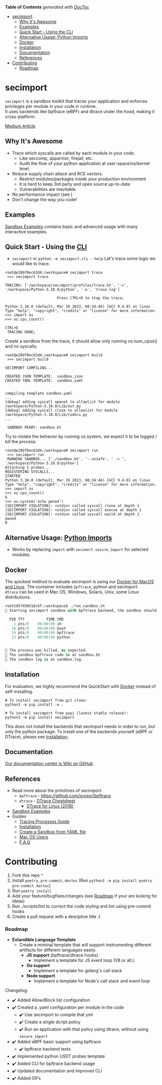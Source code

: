 <!-- START doctoc generated TOC please keep comment here to allow auto update -->
<!-- DON'T EDIT THIS SECTION, INSTEAD RE-RUN doctoc TO UPDATE -->
**Table of Contents**  *generated with [DocToc](https://github.com/thlorenz/doctoc)*

- [secimport](#secimport)
  - [Why It's Awesome](#why-its-awesome)
  - [Examples](#examples)
  - [Quick Start - Using the CLI](#quick-start---using-the-cli)
  - [Alternative Usage: Python Imports](#alternative-usage-python-imports)
  - [Docker](#docker)
  - [Installation](#installation)
  - [Documentation](#documentation)
  - [References](#references)
- [Contributing](#contributing)
    - [Roadmap](#roadmap)

<!-- END doctoc generated TOC please keep comment here to allow auto update -->

# secimport
`secimport` is a sandbox toolkit that traces your application and enforces privileges per module in your code in runtime.<br>
It uses backends like bpftrace (eBPF) and dtrace under the hood, making it cross-platform.

[Medium Article](https://infosecwriteups.com/sandboxing-python-modules-in-your-code-1e590d71fc26?source=friends_link&sk=5e9a2fa4d4921af0ec94f175f7ee49f9)

## Why It's Awesome
- Trace which syscalls are called by each module in your code.
  - Like seccomp, apparmor, firejail, etc.
  - Audit the flow of your python application at user-space/os/kernel level.
- Reduce supply chain attack and RCE vectors.
  - Restrict modules/packages inside your production environment
  - It is hard to keep 3rd party and open source up-to-date.
  - Vulnerabilities are inevitable.
- No performance impact (see )
- Don't change the way you code!

## Examples
<a href="https://github.com/avilum/secimport/wiki/Sandbox-Examples">Sandbox Examples</a> contains basic and advanced usage with many interactive examples.

## Quick Start - Using the <a href="https://github.com/avilum/secimport/wiki/Command-Line-Usage">CLI</a><br>
  - `secimport` or `python -m secimport.cli --help`
Let's trace some logic we would like to trace.
```shell
root@e28bf0ec63d4:/workspace# secimport trace
 >>> secimport trace

TRACING: ['/workspace/secimport/profiles/trace.bt', '-c', '/workspace/Python-3.10.0/python', '-o', 'trace.log']

                        Press CTRL+D to stop the trace;

Python 3.10.0 (default, Mar 19 2023, 08:34:46) [GCC 9.4.0] on linux
Type "help", "copyright", "credits" or "license" for more information.
>>> import os
>>> os.cpu_count()

CTRL+D
 TRACING DONE;
```
Create a sandbox from the trace, it should allow only running os.num_cpus() and no syscalls;
```shell
root@e28bf0ec63d4:/workspace# secimport build
 >>> secimport build

SECIMPORT COMPILING...

CREATED JSON TEMPLATE:  sandbox.json
CREATED YAML TEMPLATE:  sandbox.yaml


compiling template sandbox.yaml
...
[debug] adding syscall openat to allowlist for module /workspace/Python-3.10.0/Lib/ast.py
[debug] adding syscall close to allowlist for module /workspace/Python-3.10.0/Lib/codecs.py
...

 SANDBOX READY: sandbox.bt
```
Try to violate the behavior by running os.system, we expect it to be logged / kill the process:
```shell
root@e28bf0ec63d4:/workspace# secimport run
 >>> secimport run
 RUNNING SANDBOX... ['./sandbox.bt', '--unsafe', ' -c ', '/workspace/Python-3.10.0/python']
Attaching 5 probes...
REGISTERING SYSCALLS...
STARTED
Python 3.10.0 (default, Mar 19 2023, 08:34:46) [GCC 9.4.0] on linux
Type "help", "copyright", "credits" or "license" for more information.
>>> import os
>>> os.cpu_count()
6
>>> os.system('echo pwned')
[SECIMPORT VIOLATION]: <stdin> called syscall clone at depth 1
[SECIMPORT VIOLATION]: <stdin> called syscall execve at depth 1
[SECIMPORT VIOLATION]: <stdin> called syscall wait4 at depth 1
pwned
0
```

## Alternative Usage: <a href="examples/python_imports/">Python Imports</a>
  - Works by replacing `import` with `secimort.secure_import` for selected modules.

## Docker
The quickest method to evaluate secimport is using our [Docker for MacOS and Linux](docker/README.md). The container includes `bpftrace`, python and secimport.<br> `dtrace` can be used in Mac OS, Windows, Solaris, Unix, some Linux distributions.<br>

```python
root@d57458518cbf:/workspace$ ./run_sandbox.sh
🚀 Starting secimport sandbox with bpftrace backend, the sandbox should kill the python process...

  PID TTY          TIME CMD
    1 pts/0    00:00:00 sh
   18 pts/0    00:00:00 bash
   19 pts/0    00:00:00 bpftrace
   23 pts/0    00:00:00 python


🛑 The process was killed, as expected.
🚀 The sandbox bpftrace code is at sandbox.bt
🚀 The sandbox log is at sandbox.log.
```
## Installation
For evaluation, we highly recommend the QuickStart with <a href="#Docker">Docker</a> instead of self-installing.

```shell
# To install secimport from git clone:
python3 -m pip install -e .

# To install secimport from pypi (latest stable release):
python3 -m pip install secimport
```

This does not install the backends that secimport needs in order to run, but only the python package.
To install one of the backends yourself (eBPF or DTrace), please see <a href="https://github.com/avilum/secimport/wiki/Installation">Installation</a>.

## Documentation
[Our documentation center is Wiki on GitHub](https://github.com/avilum/secimport/wiki)

## References
- Read more about the primitives of secimport:
  - `bpftrace` - https://github.com/iovisor/bpftrace
  - `dtrace` - [DTrace Cheatsheet](https://www.brendangregg.com/DTrace/DTrace-cheatsheet.pdf)
    - [DTrace for Linux (2018)](https://www.brendangregg.com/blog/2018-10-08/dtrace-for-linux-2018.html)
- <a href="https://github.com/avilum/secimport/wiki/Sandbox-Examples">Sandbox Examples</a>
- Guides
  - <a href="https://github.com/avilum/secimport/wiki/Tracing-Processes">Tracing Processes Guide</a>
  - <a href="https://github.com/avilum/secimport/wiki/Installation">Installation</a>
  - <a href="https://github.com/avilum/secimport/wiki/YAML-Profiles">Create a Sandbox from YAML file</a>
  - <a href="https://github.com/avilum/secimport/wiki/MacOS-Users">Mac OS Users</a>
  - <a href="https://github.com/avilum/secimport/wiki/F.A.Q">F.A.Q</a>

# Contributing
1. Fork this repo ^
2. Install `poetry`, `pre-commit`, `doctoc` (Run `python3 -m pip install poetry pre-commit doctoc`)
3. Run `poetry install`
4. Add your feature/bugfixes/changes (see [Roadmap](#roadmap) if your are looking for Ideas)
5. Run ./scripts/lint to correct the code styling and lint using pre-commit hooks
6. Create a pull request with a desriptive title :)

### Roadmap
- <b>Extandible Language Template</b>
  - Create a miminal template that will support instrumenting different artifacts for different languages easily.
    - <b>JS support</b> (bpftrace/dtrace hooks)
      - Implement a template for JS event loop (V8 or alt.)
    - <b>Go support</b>
      - Implement a template for golang's call stack
    - <b>Node support</b>
      - Implement a template for Node's call stack and event loop

Changelog:
- ✔️ Added Allow/Block list configuration
- ✔️ Created a .yaml configuration per module in the code
  - ✔️ Use secimport to compile that yml
  - ✔️ Create a single dcript policy
  - ✔️ Run an application with that policy using dtrace, without using `secure_import`
- ✔️ Added eBPF basic support using bpftrace
  - ✔️ bpftrace backend tests
- ✔️ Implemented python USDT probes template
- ✔️ Added CLI for bpftrace backend usage
- ✔️ Updated documentation and improved CLI
- ✔️ Added GIFs
